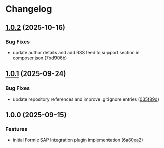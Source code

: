 # Changelog

## [1.0.2](https://github.com/LindemannRock/craft-formie-sap-integration/compare/v1.0.1...v1.0.2) (2025-10-16)


### Bug Fixes

* update author details and add RSS feed to support section in composer.json ([7bd906b](https://github.com/LindemannRock/craft-formie-sap-integration/commit/7bd906b17844e25e30761a1a58090f4e95680c6c))

## [1.0.1](https://github.com/LindemannRock/craft-formie-sap-integration/compare/v1.0.0...v1.0.1) (2025-09-24)


### Bug Fixes

* update repository references and improve .gitignore entries ([035f89d](https://github.com/LindemannRock/craft-formie-sap-integration/commit/035f89dfab0c090db24336713609e710fa241854))

## 1.0.0 (2025-09-15)


### Features

* initial Formie SAP Integration plugin implementation ([6a80ea2](https://github.com/LindemannRock/formie-sap-integration/commit/6a80ea20abbb7fcd63a214c434b4703aea5d04f6))
